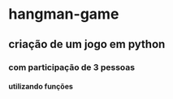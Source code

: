 # hangman-game
## criação de um jogo em python
### com participação de 3 pessoas
#### utilizando funções 

